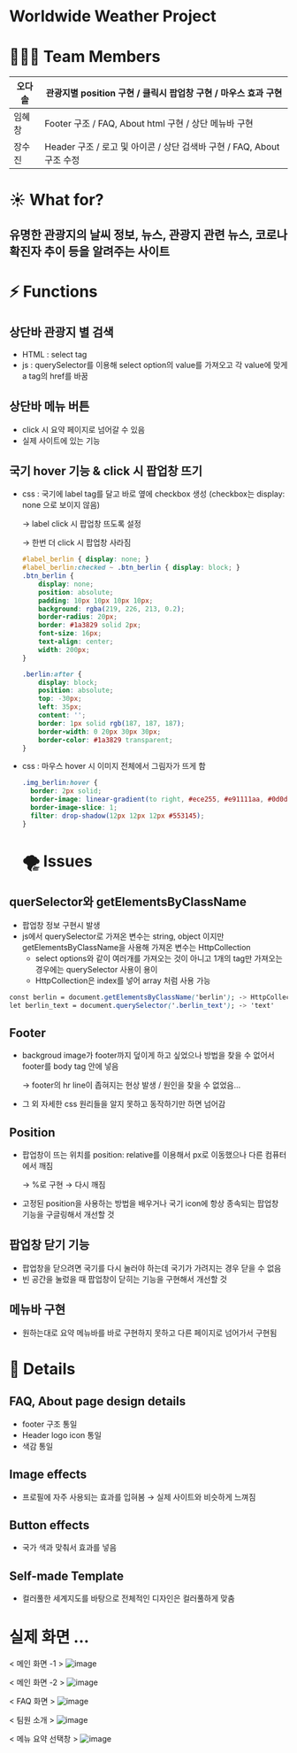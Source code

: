 # Worldwide Weather Project 

# 👩‍👧‍👦 Team Members

| 오다솔 | 관광지별 position 구현 / 클릭시 팝업창 구현 / 마우스 효과 구현 |
| --- | --- |
| 임혜창 | Footer 구조 / FAQ, About html 구현 / 상단 메뉴바 구현 |
| 장수진 | Header 구조 / 로고 및 아이콘 / 상단 검색바 구현 / FAQ, About 구조 수정 |




# ☀️ What for?

## 유명한 관광지의 날씨 정보, 뉴스, 관광지 관련 뉴스, 코로나 확진자 추이 등을 알려주는 사이트

# ⚡ Functions

## 상단바 관광지 별 검색

- HTML : select tag
- js : querySelector를 이용해 select option의 value를 가져오고 각 value에 맞게 a tag의 href를 바꿈

## 상단바 메뉴 버튼

- click 시 요약 페이지로 넘어갈 수 있음
- 실제 사이트에 있는 기능

## 국기 hover 기능 & click 시 팝업창 뜨기

- css : 국기에 label tag를 달고 바로 옆에 checkbox 생성 (checkbox는 display: none 으로 보이지 않음)
    
    → label click 시 팝업창 뜨도록 설정
    
    → 한번 더 click 시 팝업창 사라짐
    
    ```css
    #label_berlin { display: none; }
    #label_berlin:checked ~ .btn_berlin { display: block; } 
    .btn_berlin { 
        display: none;
        position: absolute; 
        padding: 10px 10px 10px 10px;     
        background: rgba(219, 226, 213, 0.2);
        border-radius: 20px;
        border: #1a3829 solid 2px;
        font-size: 16px;
        text-align: center;
        width: 200px;    
    }
    
    .berlin:after {
    	display: block;
    	position: absolute;
    	top: -30px; 
    	left: 35px;
        content: '';
        border: 1px solid rgb(187, 187, 187);
    	border-width: 0 20px 30px 30px;
    	border-color: #1a3829 transparent;       
    }
    ```
    
- css : 마우스 hover 시 이미지 전체에서 그림자가 뜨게 함
    
    ```css
    .img_berlin:hover {
      border: 2px solid;
      border-image: linear-gradient(to right, #ece255, #e91111aa, #0d0d0eaa);
      border-image-slice: 1;
      filter: drop-shadow(12px 12px 12px #553145);
    }
    ```
    
    
    # 🌪️ Issues

## querSelector와 getElementsByClassName

- 팝업창 정보 구현시 발생
- js에서 querySelector로 가져온 변수는 string, object 이지만 getElementsByClassName을 사용해 가져온 변수는 HttpCollection
    - select options와 같이 여러개를 가져오는 것이 아니고 1개의 tag만 가져오는 경우에는 querySelector 사용이 용이
    - HttpCollection은 index를 넣어 array 처럼 사용 가능

```css
const berlin = document.getElementsByClassName('berlin'); -> HttpCollection [berlin_wea, berlin_covid, berlin_news..]
let berlin_text = document.querySelector('.berlin_text'); -> 'text'
```

## Footer

- backgroud image가 footer까지 덮이게 하고 싶었으나 방법을 찾을 수 없어서 footer를 body tag 안에 넣음
    
    → footer의 hr line이 좁혀지는 현상 발생 / 원인을 찾을 수 없었음...
    
- 그 외 자세한 css 원리들을 알지 못하고 동작하기만 하면 넘어감

## Position

- 팝업창이 뜨는 위치를 position: relative를 이용해서 px로 이동했으나 다른 컴퓨터에서 깨짐
    
    → %로 구현 → 다시 깨짐
    
- 고정된 position을 사용하는 방법을 배우거나 국기 icon에 항상 종속되는 팝업창 기능을 구글링해서 개선할 것

## 팝업창 닫기 기능

- 팝업창을 닫으려면 국기를 다시 눌러야 하는데 국기가 가려지는 경우 닫을 수 없음
- 빈 공간을 눌렀을 때 팝업창이 닫히는 기능을 구현해서 개선할 것

## 메뉴바 구현

- 원하는대로 요약 메뉴바를 바로 구현하지 못하고 다른 페이지로 넘어가서 구현됨

# 🌟 Details

## FAQ, About page design details

- footer 구조 통일
- Header logo icon 통일
- 색감 통일

## Image effects

- 프로필에 자주 사용되는 효과를 입혀봄 → 실제 사이트와 비슷하게 느껴짐

## Button effects

- 국가 색과 맞춰서 효과를 넣음

## Self-made Template

- 컬러풀한 세계지도를 바탕으로 전체적인 디자인은 컬러풀하게 맞춤




# 실제 화면 ...

< 메인 화면 -1 >
![image](https://user-images.githubusercontent.com/91539439/155679480-e9543b0a-a4f5-4f9d-ae35-96c317bb5881.png)

< 메인 화면 -2 >
![image](https://user-images.githubusercontent.com/91539439/155679694-83217967-01f6-4cc4-8cd1-fb4458905eeb.png)

< FAQ 화면 >
![image](https://user-images.githubusercontent.com/91539439/155679790-d0044cb8-62b2-42b1-894c-bd7e48589b96.png)

< 팀원 소개 >
![image](https://user-images.githubusercontent.com/91539439/155679984-7a673303-c7db-441e-93a8-82f6a1292e8f.png)

< 메뉴 요약 선택창 >
![image](https://user-images.githubusercontent.com/91539439/155680098-b8f58eb1-accb-4267-a818-2a058671f392.png)

